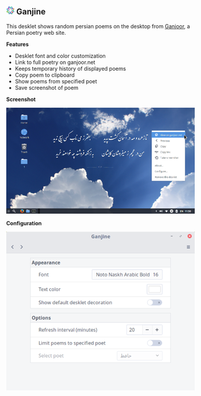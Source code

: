 
<h2><img src="icon.png" alt="ganjine logo" width="22"/> Ganjine</h2>

This desklet shows random persian poems on the desktop from [Ganjoor](http://ganjoor.net), a Persian poetry web site.

**Features**
* Desklet font and color customization
* Link to full poetry on ganjoor.net
* Keeps temporary history of displayed poems
* Copy poem to clipboard
* Show poems from specified poet
* Save screenshot of poem

**Screenshot**

![screenshot](screenshot.png)

**Configuration**

![configuration](configuration.png)
 
